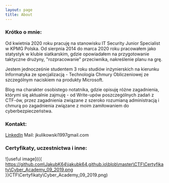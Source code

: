 ```yaml
---
layout: page
title: About
---
```


### Krótko o mnie:

Od kwietnia 2020 roku pracuję na stanowisku IT Security Junior Specialist w KPMG Polska. 
Od sierpnia 2014 do marca 2020 roku pracowałem jako statystyk w klubie siatkarskim, gdzie opowiadałem na przygotowanie taktyczne drużyny, "rozpracowanie" przeciwnika, nakreślenie planu na grę.

Jestem jednocześnie studentem 3 roku studiów inżynierskich na kierunku Informatyka ze specjalizacją - Technologia Chmury Obliczeniowej ze szczególnym naciskiem na produkty Microsoft.

Blog ma charakter osobistego notatnika, gdzie opisuję różne zagadnienia, którymi się aktualnie zajmuję - od Write-upów poszczególnych zadań z CTF-ów, przez zagadnienia związane z szeroko rozumianą administracją i chmurą po zagadnienia związane z moim zamiłowaniem do cyberbezpieczeństwa.

### Kontakt:
[LinkedIn](https://www.linkedin.com/in/kulikowskijakub/)
Mail: jkulikowski1997<at>gmail.com

### Certyfikaty, uczestnictwa i inne:

![useful image]({{ https://github.com\JakubK64\jakubk64.github.io\blob\master\CTF\Certyfikaty\Cyber_Academy_09_2019.png }}CTF\Certyfikaty\Cyber_Academy_09_2019.png)
